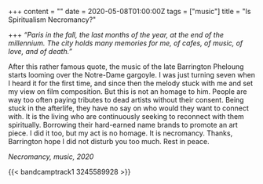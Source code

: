 +++
content = ""
date = 2020-05-08T01:00:00Z
tags = ["music"]
title = "Is Spiritualism Necromancy?"

+++
_“Paris in the fall, the last months of the year, at the end of the millennium. The city holds many memories for me, of cafes, of music, of love, and of death.”_ 

After this rather famous quote, the music of the late Barrington Pheloung starts looming over the Notre-Dame gargoyle. I was just turning seven when I heard it for the first time, and since then the melody stuck with me and set my view on film composition. But this is not an homage to him. People are way too often paying tributes to dead artists without their consent. Being stuck in the afterlife, they have no say on who would they want to connect with. It is the living who are continuously seeking to reconnect with them spiritually. Borrowing their hard-earned name brands to promote an art piece. I did it too, but my act is no homage. It is necromancy. Thanks, Barrington hope I did not disturb you too much. Rest in peace.

_Necromancy, music, 2020_

{{< bandcamptrack1 3245589928 >}}